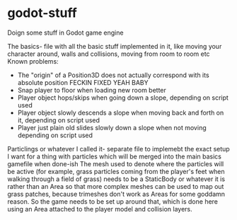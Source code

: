 # godot-stuff
Doign some stuff in Godot game engine

The basics- file with all the basic stuff implemented in it, like moving your character around, walls and collisions, moving from room to room etc
Known problems:
- The "origin" of a Position3D does not actually correspond with its absolute position FECKIN FIXED YEAH BABY
- Snap player to floor when loading new room better
- Player object hops/skips when going down a slope, depending on script used
- Player object slowly descends a slope when moving back and forth on it, depending on script used
- Player just plain old slides slowly down a slope when not moving depending on script used

Particlings or whatever I called it- separate file to implemebt the exact setup I want for a thing with particles which will be merged into the main basics gamefile when done-ish
The mesh used to denote where the particles will be active (for example, grass particles coming from the player's feet when walking through a field of grass) needs to be a StaticBody or whatever it is rather than an Area so that more complex meshes can be used to map out grass patches, because trimeshes don't work as Areas for some goddamn reason. So the game needs to be set up around that, which is done here using an Area attached to the player model and collision layers.
